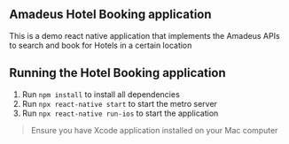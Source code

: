 ## Amadeus Hotel Booking application

This is a demo react native application that implements the Amadeus APIs to search and book for Hotels in a certain location

## Running the Hotel Booking application

1. Run `npm install` to install all dependencies
2. Run `npx react-native start` to start the metro server
3. Run `npx react-native run-ios` to start the application

> Ensure you have Xcode application installed on your Mac computer
